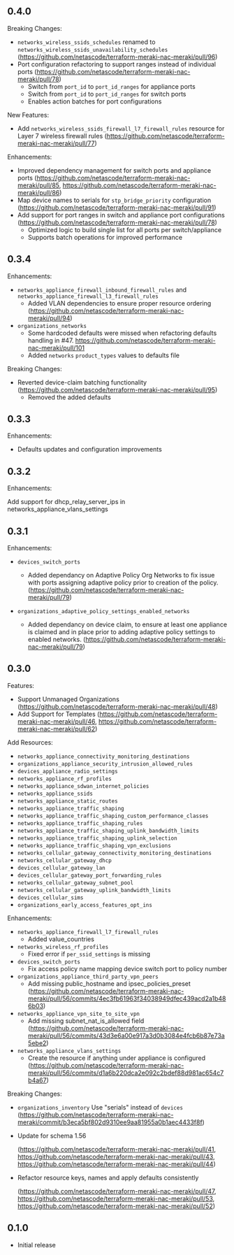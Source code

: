 
## 0.4.0

Breaking Changes:

- `networks_wireless_ssids_schedules` renamed to `networks_wireless_ssids_unavailability_schedules` (https://github.com/netascode/terraform-meraki-nac-meraki/pull/96)
- Port configuration refactoring to support ranges instead of individual ports (https://github.com/netascode/terraform-meraki-nac-meraki/pull/78)
  - Switch from `port_id` to `port_id_ranges` for appliance ports
  - Switch from `port_id` to `port_id_ranges` for switch ports
  - Enables action batches for port configurations

New Features:

- Add `networks_wireless_ssids_firewall_l7_firewall_rules` resource for Layer 7 wireless firewall rules (https://github.com/netascode/terraform-meraki-nac-meraki/pull/77)

Enhancements:

- Improved dependency management for switch ports and appliance ports (https://github.com/netascode/terraform-meraki-nac-meraki/pull/85, https://github.com/netascode/terraform-meraki-nac-meraki/pull/86)
- Map device names to serials for `stp_bridge_priority` configuration (https://github.com/netascode/terraform-meraki-nac-meraki/pull/91)
- Add support for port ranges in switch and appliance port configurations (https://github.com/netascode/terraform-meraki-nac-meraki/pull/78)
  - Optimized logic to build single list for all ports per switch/appliance
  - Supports batch operations for improved performance

## 0.3.4

Enhancements:

- `networks_appliance_firewall_inbound_firewall_rules` and `networks_appliance_firewall_l3_firewall_rules`
  - Added VLAN dependencies to ensure proper resource ordering (https://github.com/netascode/terraform-meraki-nac-meraki/pull/94)
- `organizations_networks`
    - Some hardcoded defaults were missed when refactoring defaults handling in #47. https://github.com/netascode/terraform-meraki-nac-meraki/pull/101
    - Added `networks` `product_types` values to defaults file

Breaking Changes:

- Reverted device-claim batching functionality (https://github.com/netascode/terraform-meraki-nac-meraki/pull/95)
  - Removed the added defaults

## 0.3.3

Enhancements:

- Defaults updates and configuration improvements

## 0.3.2

Enhancements:

Add support for dhcp_relay_server_ips in networks_appliance_vlans_settings

## 0.3.1

Enhancements:

- `devices_switch_ports`
    - Added dependancy on Adaptive Policy Org Networks to fix issue with ports assigning adaptive policy prior to creation of the policy. (https://github.com/netascode/terraform-meraki-nac-meraki/pull/79)

- `organizations_adaptive_policy_settings_enabled_networks`
    - Added dependancy on device claim, to ensure at least one appliance is claimed and in place prior to adding adaptive policy settings to enabled networks. (https://github.com/netascode/terraform-meraki-nac-meraki/pull/79)


## 0.3.0

Features:

- Support Unmanaged Organizations (https://github.com/netascode/terraform-meraki-nac-meraki/pull/48)
- Add Support for Templates (https://github.com/netascode/terraform-meraki-nac-meraki/pull/46, https://github.com/netascode/terraform-meraki-nac-meraki/pull/62)

Add Resources:

- `networks_appliance_connectivity_monitoring_destinations`
- `organizations_appliance_security_intrusion_allowed_rules`
- `devices_appliance_radio_settings`
- `networks_appliance_rf_profiles`
- `networks_appliance_sdwan_internet_policies`
- `networks_appliance_ssids`
- `networks_appliance_static_routes`
- `networks_appliance_traffic_shaping`
- `networks_appliance_traffic_shaping_custom_performance_classes`
- `networks_appliance_traffic_shaping_rules`
- `networks_appliance_traffic_shaping_uplink_bandwidth_limits`
- `networks_appliance_traffic_shaping_uplink_selection`
- `networks_appliance_traffic_shaping_vpn_exclusions`
- `networks_cellular_gateway_connectivity_monitoring_destinations`
- `networks_cellular_gateway_dhcp`
- `devices_cellular_gateway_lan`
- `devices_cellular_gateway_port_forwarding_rules`
- `networks_cellular_gateway_subnet_pool`
- `networks_cellular_gateway_uplink_bandwidth_limits`
- `devices_cellular_sims`
- `organizations_early_access_features_opt_ins`

Enhancements:

- `networks_appliance_firewall_l7_firewall_rules`
    - Added value_countries
- `networks_wireless_rf_profiles`
    - Fixed error if `per_ssid_settings` is missing
- `devices_switch_ports` 
    - Fix access policy name mapping device switch port to policy number
- `organizations_appliance_third_party_vpn_peers`
    - Add missing public_hostname and ipsec_policies_preset (https://github.com/netascode/terraform-meraki-nac-meraki/pull/56/commits/4ec3fb61963f34038949dfec439acd2a1b486b03)
- `networks_appliance_vpn_site_to_site_vpn` 
    - Add missing subnet_nat_is_allowed field (https://github.com/netascode/terraform-meraki-nac-meraki/pull/56/commits/43d3e6a00e917a3d0b3084e4fcb6b87e73a5ebe2)
- `networks_appliance_vlans_settings`
   - Create the resource if anything under appliance is configured (https://github.com/netascode/terraform-meraki-nac-meraki/pull/56/commits/d1a6b220dca2e092c2bdef88d981ac654c7b4a67)

Breaking Changes:

- `organizations_inventory` Use "serials" instead of `devices` (https://github.com/netascode/terraform-meraki-nac-meraki/commit/b3eca5bf802d9310ee9aa81955a0b1aec4433f8f)

- Update for schema 1.56

    (https://github.com/netascode/terraform-meraki-nac-meraki/pull/41, https://github.com/netascode/terraform-meraki-nac-meraki/pull/43, https://github.com/netascode/terraform-meraki-nac-meraki/pull/44)

- Refactor resource keys, names and apply defaults consistently

     (https://github.com/netascode/terraform-meraki-nac-meraki/pull/47, https://github.com/netascode/terraform-meraki-nac-meraki/pull/53, https://github.com/netascode/terraform-meraki-nac-meraki/pull/52)


## 0.1.0

- Initial release
